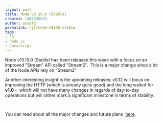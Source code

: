 ```yaml
---
layout: post
title: Node v0.10.0 (Stable)
created: 1363245533
author: assafg
permalink: /js/node-v0100-stable
tags:
- JS
- node.js
- Javascript
---
```

<p>Node v10.10.0 (Stable) has been released this week with a focus on an improved &quot;Stream&quot; API called &quot;Stream2&quot;. &nbsp;This is a major change since a lot of the Node APIs rely on &quot;Stream2&quot;</p>
<p>Another&nbsp;interesting insight is the upcoming releases: v0.12 will focus on improving&nbsp;the HTTP (which is already quite good) and the long waited for <strong>v1.0</strong> -&nbsp;&nbsp;which will not have many changes in regards of day-to-day operations but will rather mark a significant milestone in terms of stability.&nbsp;</p>
<p>&nbsp;</p>
<p>You can read about all the major changes and future plans &nbsp;<a href="http://blog.nodejs.org/">here</a>.</p>
<div>
	&nbsp;</div>
